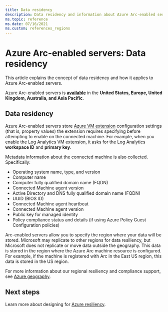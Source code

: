 ```yaml
---
title: Data residency
description: Data residency and information about Azure Arc-enabled servers.
ms.topic: reference
ms.date: 07/16/2021
ms.custom: references_regions
---
```


# Azure Arc-enabled servers: Data residency

This article explains the concept of data residency and how it applies to Azure Arc-enabled servers.

Azure Arc-enabled servers is **[available](https://azure.microsoft.com/global-infrastructure/services/?products=azure-arc)** in the **United States, Europe, United Kingdom, Australia, and Asia Pacific**.

## Data residency

Azure Arc-enabled servers store [Azure VM extension](manage-vm-extensions.md) configuration settings (that is, property values) the extension requires specifying before attempting to enable on the connected machine. For example, when you enable the Log Analytics VM extension, it asks for the Log Analytics **workspace ID** and **primary key**.

Metadata information about the connected machine is also collected. Specifically:

* Operating system name, type, and version
* Computer name
* Computer fully qualified domain name (FQDN)
* Connected Machine agent version
* Active Directory and DNS fully qualified domain name (FQDN)
* UUID (BIOS ID)
* Connected Machine agent heartbeat
* Connected Machine agent version
* Public key for managed identity
* Policy compliance status and details (if using Azure Policy Guest Configuration policies)

Arc-enabled servers allow you to specify the region where your data will be stored. Microsoft may replicate to other regions for data resiliency, but Microsoft does not replicate or move data outside the geography. This data is stored in the region where the Azure Arc machine resource is configured. For example, if the machine is registered with Arc in the East US region, this data is stored in the US region.

For more information about our regional resiliency and compliance support, see [Azure geography](https://azure.microsoft.com/global-infrastructure/geographies/).

## Next steps

Learn more about designing for [Azure resiliency](/azure/architecture/reliability/architect).
